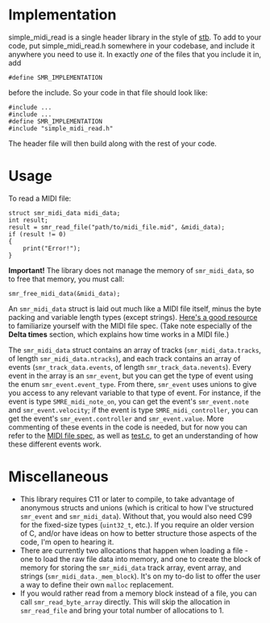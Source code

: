 # Implementation
simple_midi_read is a single header library in the style of [stb](https://github.com/nothings/stb). To add to your code, put simple_midi_read.h somewhere in your codebase, and include it anywhere you need to use it. In exactly *one* of the files that you include it in, add

    #define SMR_IMPLEMENTATION
before the include. So your code in that file should look like:

    #include ...
    #include ...
    #define SMR_IMPLEMENTATION
    #include "simple_midi_read.h"
The header file will then build along with the rest of your code.
# Usage
To read a MIDI file:

    struct smr_midi_data midi_data;
    int result;
    result = smr_read_file("path/to/midi_file.mid", &midi_data);
    if (result != 0)
    {
        print("Error!");
    }
**Important!** The library does not manage the memory of `smr_midi_data`, so to free that memory, you must call:

    smr_free_midi_data(&midi_data);
An `smr_midi_data` struct is laid out much like a MIDI file itself, minus the byte packing and variable length types (except strings). [Here's a good resource](http://www.somascape.org/midi/tech/mfile.html) to familiarize yourself with the MIDI file spec. (Take note especially of the **Delta times** section, which explains how time works in a MIDI file.)

The `smr_midi_data` struct contains an array of tracks (`smr_midi_data.tracks`, of length `smr_midi_data.ntracks`), and each track contains an array of events (`smr_track_data.events`, of length `smr_track_data.nevents`). Every event in the array is an `smr_event`, but you can get the type of event using the enum `smr_event.event_type`. From there, `smr_event` uses unions to give you access to any relevant variable to that type of event. For instance, if the event is type `SMRE_midi_note_on`, you can get the event's `smr_event.note` and `smr_event.velocity`; if the event is type `SMRE_midi_controller`, you can get the event's `smr_event.controller` and `smr_event.value`. More commenting of these events in the code is needed, but for now you can refer to the [MIDI file spec](http://www.somascape.org/midi/tech/mfile.html), as well as [test.c](https://github.com/jasonericson/simple_midi_read/blob/master/test.c), to get an understanding of how these different events work.
# Miscellaneous
 - This library requires C11 or later to compile, to take advantage of anonymous structs and unions (which is critical to how I've structured `smr_event` and `smr_midi_data`). Without that, you would also need C99 for the fixed-size types (`uint32_t`, etc.). If you require an older version of C, and/or have ideas on how to better structure those aspects of the code, I'm open to hearing it.
 - There are currently two allocations that happen when loading a file - one to load the raw file data into memory, and one to create the block of memory for storing the `smr_midi_data` track array, event array, and strings (`smr_midi_data._mem_block`). It's on my to-do list to offer the user a way to define their own `malloc` replacement.
 - If you would rather read from a memory block instead of a file, you can call `smr_read_byte_array` directly. This will skip the allocation in `smr_read_file` and bring your total number of allocations to 1.